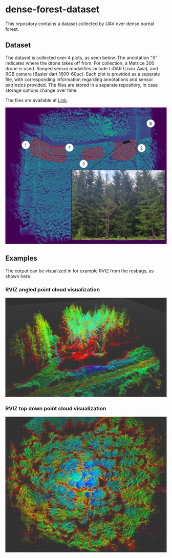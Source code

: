 # dense-forest-dataset
This repository contains a dataset collected by UAV over dense boreal forest. 

## Dataset
The dataset is collected over 4 plots, as seen below. The annotation "S" indicates where the drone takes off from. For collection, a Matrice 300 drone is used. Ranged sensor modalities include LiDAR (Livox Avia), and RGB camera (Basler dart 1600-60uc). Each plot is provided as a separate file, with corresponding information regarding annotations and sensor extrinsics provided. The files are stored in a separate repository, in case storage options change over time.

The files are available at [Link](https://huggingface.co/Alwaki/forest_dataset/tree/main).

![survey-area](images/survey.png)

## Examples
The output can be visualized in for example RVIZ from the rosbags, as shown here

### RVIZ angled point cloud visualization
![view with road](images/pc_side.png)

### RVIZ top down point cloud visualization
![top](images/pc_top.png)
